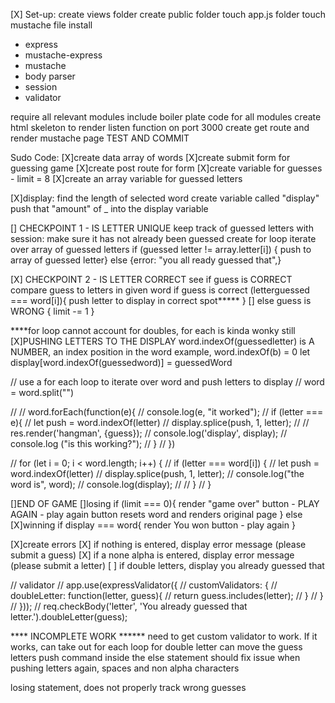 [X] Set-up:
create views folder
create public folder
touch app.js folder
touch mustache file
install
  - express
  - mustache-express
  - mustache
  - body parser
  - session
  - validator

require all relevant modules
include boiler plate code for all modules
create html skeleton to render
listen function on port 3000
create get route and render mustache page
TEST AND COMMIT

Sudo Code:
[X]create data array of words
[X]create submit form for guessing game
[X]create post route for form
[X]create variable for guesses - limit = 8
[X]create an array variable for guessed letters


[X]display:
find the length of selected word
create variable called "display"
push that "amount" of _ into the display variable

[] CHECKPOINT 1 - IS LETTER UNIQUE
 keep track of guessed letters with session: make sure it has not already been guessed
  create for loop
  iterate over array of guessed letters
  if (guessed letter != array.letter[i]) { push to array of guessed letter}
  else {error: "you all ready guessed that",}

[X] CHECKPOINT 2 - IS LETTER CORRECT
 see if guess is CORRECT
  compare guess to letters in given word
  if guess is correct (letterguessed === word[i]){
    push letter to display in correct spot*****
  }
[] else guess is WRONG {
    limit -= 1
  }


****for loop cannot account for doubles, for each is kinda wonky still
[X]PUSHING LETTERS TO THE DISPLAY
  word.indexOf(guessedletter) is A NUMBER, an index position in the word
  example, word.indexOf(b) = 0
  let display[word.indexOf(guessedword)] = guessedWord

  // use a for each loop to iterate over word and push letters to display
  // word = word.split("")

  //
  // word.forEach(function(e){
  //   console.log(e, "it worked");
  //   if (letter === e){
  //     let push = word.indexOf(letter)
  //     display.splice(push, 1, letter);
  //      //  res.render('hangman', {guess});
  //      console.log('display', display);
  //      console.log ("is this working?");
  //     }
  //  })


  // for (let i = 0; i < word.length; i++) {
  //   if (letter === word[i]) {
  //     let push = word.indexOf(letter)
  //     display.splice(push, 1, letter);
  //     console.log("the word is", word);
  //     console.log(display);
  //
  //   }
  // }

[]END OF GAME
  []losing
  if (limit === 0){
    render "game over"
    button - PLAY AGAIN - play again button resets word and renders original page
  } else
  [X]winning
   if display === word{
     render You won
     button - play again
   }

[X]create errors
[X]   if nothing is entered, display error message (please submit a guess)
[X]   if a none alpha is entered, display error message (please submit a letter)
[ ]   if double letters, display you already guessed that

// validator
// app.use(expressValidator({
//   customValidators: {
//     doubleLetter: function(letter, guess){
//       return guess.includes(letter);
//     }
//   }
// }));
// req.checkBody('letter', 'You already guessed that letter.').doubleLetter(guess);

**** INCOMPLETE WORK ******
need to get custom validator to work.
If it works, can take out for each loop for double letter
can move the guess letters push command inside the else statement
should fix issue when pushing letters again, spaces and non alpha characters

losing statement, does not properly track wrong guesses

